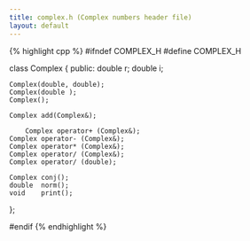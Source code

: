```yaml
---
title: complex.h (Complex numbers header file)
layout: default
---
```


{% highlight cpp %}
#ifndef COMPLEX_H
#define COMPLEX_H

class Complex
{
	public:
		double r;
		double i;

	Complex(double, double);
	Complex(double );
	Complex();

	Complex add(Complex&);

        Complex operator+ (Complex&);
	Complex operator- (Complex&);
	Complex operator* (Complex&);
	Complex operator/ (Complex&);
	Complex operator/ (double);

	Complex conj();
	double  norm();
	void    print();

};

#endif
{% endhighlight %}
